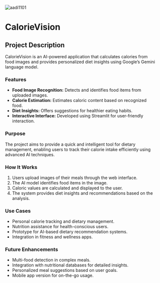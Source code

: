 <p align="left"> <img src="https://komarev.com/ghpvc/?username=aadi1101&label=Profile%20views&color=0e75b6&style=flat" alt="aadi1101" /> </p>

# CalorieVision

## Project Description

CalorieVision is an AI-powered application that calculates calories from food images and provides personalized diet insights using Google’s Gemini language model.

### Features

- **Food Image Recognition:** Detects and identifies food items from uploaded images.
- **Calorie Estimation:** Estimates caloric content based on recognized food.
- **Diet Insights:** Offers suggestions for healthier eating habits.
- **Interactive Interface:** Developed using Streamlit for user-friendly interaction.

### Purpose

The project aims to provide a quick and intelligent tool for dietary management, enabling users to track their calorie intake efficiently using advanced AI techniques.

### How It Works

1. Users upload images of their meals through the web interface.
2. The AI model identifies food items in the image.
3. Caloric values are calculated and displayed to the user.
4. The system provides diet insights and recommendations based on the analysis.

### Use Cases

- Personal calorie tracking and dietary management.
- Nutrition assistance for health-conscious users.
- Prototype for AI-based dietary recommendation systems.
- Integration in fitness and wellness apps.

### Future Enhancements

- Multi-food detection in complex meals.
- Integration with nutritional databases for detailed insights.
- Personalized meal suggestions based on user goals.
- Mobile app version for on-the-go usage.
